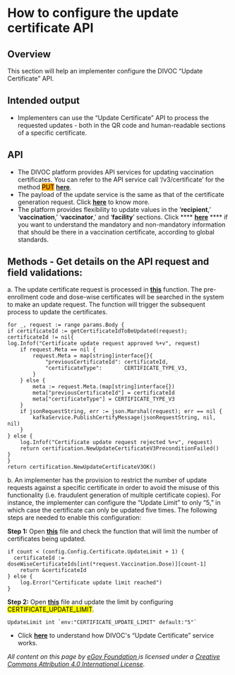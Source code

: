 # How to configure the update certificate API

## Overview

This section will help an implementer configure the DIVOC “Update Certificate” API.

## Intended output&#x20;

* Implementers can use the “Update Certificate” API to process the requested updates - both in the QR code and human-readable sections of a specific certificate.

## API

* The DIVOC platform provides API services for updating vaccination certificates. You can refer to the API service call ‘​/v3​/certificate’ for the method <mark style="background-color:orange;">PUT</mark> [**here**](https://egovernments.github.io/DIVOC/developer-docs/api/admin-api.html#../../india/interfaces/vaccination-api.yaml).
* The payload of the update service is the same as that of the certificate generation request. Click [**here**](https://divoc.egov.org.in/implementing-divoc/certification-and-verification-component/configuring-certificates) to know more.
* The platform provides flexibility to update values in the ‘**recipient**,’ ‘**vaccination**,’ ‘**vaccinator**,’ and ‘**facility**’ sections. Click **** [**here**](../../divocs-verifiable-certificate-features/what-information-goes-into-a-qr-code.md) **** if you want to understand the mandatory and non-mandatory information that should be there in a vaccination certificate, according to global standards.

## Methods - Get details on the API request and field validations:

a. The update certificate request is processed in [**this**](https://github.com/egovernments/DIVOC/blob/main/backend/vaccination\_api/pkg/handler.go#L608) function. The pre-enrollment code and dose-wise certificates will be searched in the system to make an update request. The function will trigger the subsequent process to update the certificates.

```
for _, request := range params.Body {
if certificateId := getCertificateIdToBeUpdated(request); certificateId != nil{
log.Infof("Certificate update request approved %+v", request)
	if request.Meta == nil {
		request.Meta = map[string]interface{}{
			"previousCertificateId": certificateId,
			"certificateType":       CERTIFICATE_TYPE_V3,
		}
	} else {
		meta := request.Meta.(map[string]interface{})
		meta["previousCertificateId"] = certificateId
		meta["certificateType"] = CERTIFICATE_TYPE_V3
	}
	if jsonRequestString, err := json.Marshal(request); err == nil {
		kafkaService.PublishCertifyMessage(jsonRequestString, nil, nil)
	}
} else {
	log.Infof("Certificate update request rejected %+v", request)
	return certification.NewUpdateCertificateV3PreconditionFailed()
}
}
return certification.NewUpdateCertificateV3OK()
```

b. An implementer has the provision to restrict the number of update requests against a specific certificate in order to avoid the misuse of this functionality (i.e. fraudulent generation of multiple certificate copies). For instance, the implementer can configure the “Update Limit” to only “5,” in which case the certificate can only be updated five times. The following steps are needed to enable this configuration:

**Step 1:** Open [**this**](https://github.com/egovernments/DIVOC/blob/main/backend/vaccination\_api/pkg/handler.go#L660) file and check the function that will limit the number of certificates being updated.

```
if count < (config.Config.Certificate.UpdateLimit + 1) {
  certificateId := doseWiseCertificateIds[int(*request.Vaccination.Dose)][count-1]
	return &certificateId
} else {
	log.Error("Certificate update limit reached")
}
```

**Step 2:** Open [**this**](https://github.com/egovernments/DIVOC/blob/main/backend/vaccination\_api/config/config.go#L78) file and update the limit by configuring <mark style="background-color:yellow;">CERTIFICATE\_UPDATE\_LIMIT</mark>.

```
UpdateLimit int `env:"CERTIFICATE_UPDATE_LIMIT" default:"5"`
```

* Click [**here**](../../divocs-verifiable-certificate-features/updating-a-divoc-certificate.md) to understand how DIVOC's “Update Certificate” service works.



_All content on this page by_ [_eGov Foundation_ ](https://egov.org.in/)_is licensed under a_ [_Creative Commons Attribution 4.0 International License_](http://creativecommons.org/licenses/by/4.0/)_._
